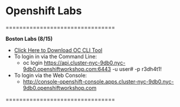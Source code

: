# Openshift Labs



================================

**Boston Labs (8/15)**

  - [Click Here to Download OC CLI Tool](https://mirror.openshift.com/pub/openshift-v4/clients/ocp/4.1.4)
  - To login in via the Command Line:
    - oc login  https://api.cluster-nyc-9db0.nyc-9db0.openshiftworkshop.com:6443 -u user# -p r3dh4t1!
  - To login via the Web Console:
    - http://console-openshift-console.apps.cluster-nyc-9db0.nyc-9db0.openshiftworkshop.com 


================================


